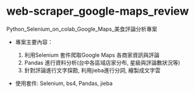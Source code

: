 # web-scraper_google-maps_review

Python_Selenium_on_colab_Google_Maps_美食評論分析專案

* 專案主要內容：  
    1.  利用Selenium 套件爬取Google Maps 各商家資訊與評論
    2.  Pandas 進行資料分析(台中各區域店家分布, 星級與評論數狀況等)
    3.  針對評論進行文字探勘, 利用jieba進行分詞, 繪製成文字雲
  
* 使用套件: Selenium, bs4, Pandas, jieba
